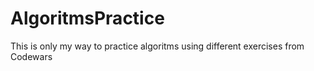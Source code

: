 # AlgoritmsPractice
This is only my way to practice algoritms using different exercises from Codewars

